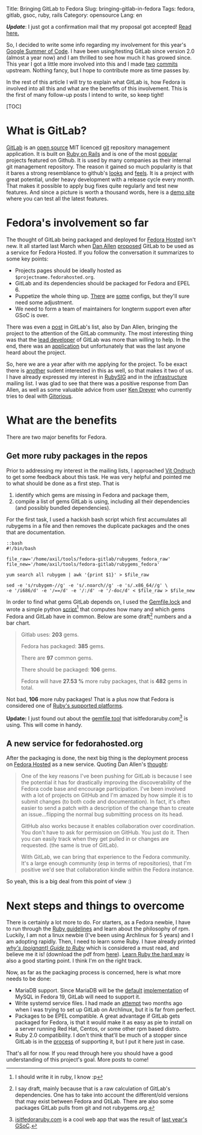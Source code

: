 Title: Bringing GitLab to Fedora
Slug: bringing-gitlab-in-fedora
Tags: fedora, gitlab, gsoc, ruby, rails
Category: opensource
Lang: en

***Update***: I just got a confirmation mail that my proposal got accepted! [Read here.](|filename|2013-05-27-accepted-for-gsoc-2013.md)

So, I decided to write some info regarding my involvement for this year's
[Google Summer of Code][gsoc]. I have been using/testing GitLab since
version 2.0 (almost a year now) and I am thrilled to see how much it has
growed since. This year I got a little more involved into this and
I made [two][commit-docs] [commits][commit-code] upstream. Nothing fancy, but I hope to
contribute more as time passes by.


In the rest of this article I will try to explain what GitLab is,
how Fedora is involved into all this and what are the benefits of this involvement.
This is the first of many follow-up posts I intend to write, so keep tight!


[TOC]

# What is GitLab?

[GitLab][gl-site] is an [open source][gl-github] MIT licenced [git] repository
management application. It is built on [Ruby on Rails][rails] and is
one of the most [popular][github-popular] projects featured on Github.
It is used by many companies as their internal git management repository.
The reason it gained so much popularity is that it bares a strong resemblance
to github's [looks][gl-screenshots] and [feels][gl-features].
It is a project with great potential, under heavy development with a release
cycle every month. That makes it possible to apply bug fixes quite regularly
and test new features. And since a picture is worth a thousand words, here is
a [demo site][gl-demosite] where you can test all the latest features.


# Fedora's involvement so far

The thought of GitLab being packaged and deployed for [Fedora Hosted] isn't new.
It all started last March when [Dan Allen][] [proposed][gl-proposal2012] GitLab
to be used as a service for Fedora Hosted. If you follow the conversation
it summarizes to some key points:

  - Projects pages should be ideally hosted as `$projectname.fedorahosted.org`.
  - GitLab and its dependencies should be packaged for Fedora and EPEL 6.
  - Puppetize the whole thing up. [There][gl-puppet1] are [some][gl-puppet2] configs, but they'll sure need some adjustment.
  - We need to form a team of maintainers for longterm support even after GSoC is over.

There was even a [post][fedora-glgroup] in GitLab's list, also by Dan Allen,
bringing the project to the attention of the GitLab community.
The most interesting thing was that the [lead developer][randx] of GitLab
was more than willing to help. In the end, there was an [application][gl-gsoc12] but
unfortunately that was the last anyone heard about the project.

So, here we are a year after with me applying for the project. To be exact
there is [another][harish-fellow] sudent interested in this as well, so that makes it two of us.
I have already expressed my interest in [RubySIG][] and in the [infrastructure][] mailing list.
I was glad to see that there was a positive response from Dan Allen,
as well as some valuable advice from user [Ken Dreyer][] who currently
tries to deal with [Gitorious][].

# What are the benefits

There are two major benefits for Fedora.

## Get more ruby packages in the repos

Prior to addressing my interest in the mailing lists, I approached [Vít Ondruch][] to get some feedback about this task.
He was very helpful and pointed me to what should be done as a first step.
That is

  1. identify which gems are missing in Fedora and package them,
  2. compile a list of gems GitLab is using, including all their dependencies (and possibly bundled dependencies).

For the first task, I used a hackish bash script which first accumulates
all rubygems in a file and then removes the duplicate packages and the ones
that are documentation.

    ::bash
    #!/bin/bash

    file_raw='/home/axil/tools/fedora-gitlab/rubygems_fedora_raw'
    file_new='/home/axil/tools/fedora-gitlab/rubygems_fedora'

    yum search all rubygem | awk '{print $1}' > $file_raw

    sed -e 's/rubygem-//g' -e 's/.noarch//g' -e 's/.x86_64//g' \
    -e '/i686/d' -e '/==/d' -e '/:/d' -e '/-doc/d' < $file_raw > $file_new


In order to find what gems GitLab depends on, I used the [Gemfile.lock][]
and wrote a simple python [script][gemfile.py][^python-script] that computes how many and which gems
Fedora and GitLab have in common. Below are some draft[^draft_numbers] numbers and a bar chart.

<div id="rubygems_chart"></div>

  > Gitlab uses: **203** gems.
  >
  > Fedora has packaged: **385** gems.
  >
  > There are **97** common gems.
  >
  > There should be packaged: **106** gems.
  >
  > Fedora will have **27.53 %** more ruby packages, that is **482** gems in total.




Not bad, **106** more ruby packages! That is a plus now that Fedora is considered
one of [Ruby's supported platforms][ruby-supported].

**Update:** I just found out about the [gemfile tool][] that isitfedoraruby.com[^isitfedruby]
is using. This will come in handy.

## A new service for fedorahosted.org

After the packaging is done, the next big thing is the deployment process on
[Fedora Hosted][] as a new service. Quoting Dan Allen's [thought][deploy-quote]:

  >One of the key reasons I've been pushing for GitLab is because I see the
  >potential it has for drastically improving the discoverability of the
  >Fedora code base and encourage participation. I've been involved with a lot
  >of projects on GitHub and I'm amazed by how simple it is to submit changes
  >(to both code and documentation). In fact, it's often easier to send a
  >patch with a description of the change than to create an issue...flipping
  >the normal bug submitting process on its head.
  >
  >GitHub also works because it enables collaboration over coordination. You
  >don't have to ask for permission on GitHub. You just do it. Then you can
  >easily track when they get pulled in or changes are requested. (the same is
  >true of GitLab).
  >
  >With GitLab, we can bring that experience to the Fedora community. It's a
  >large enough community (esp in terms of repositories), that I'm positive
  >we'd see that collaboration kindle within the Fedora instance.

So yeah, this is a big deal from this point of view :)

# Next steps and things to overcome

There is certainly a lot more to do. For starters, as a Fedora newbie,
I have to run through the [Ruby guidelines][ruby-guidelines] and learn
about the philosophy of rpm. Luckily, I am not a linux newbie (I've been
using Archlinux for 5 years) and I am adopting rapidly.
Then, I need to learn some Ruby. I have already printed *[why's (poignant) Guide to Ruby][poignant]*
which is considered a must read, and believe me it is! (download the pdf from [here][poignant-pdf]).
[Learn Ruby the hard way][hardway] is also a good starting point. Ι think I'm on the right track.

Now, as far as the packaging process is concerned, here is what more needs to be done:

  - MariaDB support. Since MariaDB will be the [default][mariadb-list] [implementation][mariadb-wiki] of MySQL in Fedora 19, GitLab will need to support it.
  - Write systemd service files. I had made an [attempt][gh-systemd] two months ago when I was trying to set up GitLab on Archlinux, but it is far from perfect.
  - Packages to be EPEL compatible. A great advantage if GitLab gets packaged for Fedora, is that it would make it as easy as pie to install on a server running Red Hat, Centos, or some other rpm based distro.
  - Ruby 2.0 compatibility. I don't think that'll be much of a stopper since GitLab is in the [process][gl-ruby2] of supporting it, but I put it here just in case.

That's all for now. If you read through here you should have a good understanding
of this project's goal. More posts to come!


[^python-script]: I should write it in ruby, I know :p
[^draft_numbers]: I say draft, mainly because that is a raw calculation of GitLab's dependencies. One has to take into account the different/old versions that may exist between Fedora and GtiLab. There are also some packages GitLab pulls from git and not rubygems.org.
[^isitfedruby]: [isitfedoraruby.com][] is a cool web app that was the result of [last year's GSoC][gsoc12].

[gl-gsoc12]: https://fedoraproject.org/wiki/GSOC_2012/Student_Application_babakb/GitlabSetup "Student application for GitLab at GSoC 2012"
[gsoc12]: https://fedoraproject.org/wiki/GSOC_2012/Student_Application_Zuhao/IsItFedoraRuby
[isitfedoraruby.com]: http://isitfedoraruby.com
[gl-ruby2]: https://github.com/gitlabhq/gitlabhq/commit/52cd655f71c6a5393b71640c13cd95e35e8d2624
[gemfile tool]: http://isitfedoraruby.com/stats/gemfile_tool
[gh-systemd]: https://github.com/axilleas/gitlab-recipes/tree/master/systemd
[poignant-pdf]: https://github.com/downloads/mislav/poignant-guide/whys-poignant-guide-to-ruby.pdf
[poignant]: http://mislav.uniqpath.com/poignant-guide
[hardway]: http://ruby.learncodethehardway.org/book/
[ruby-guidelines]: https://fedoraproject.org/wiki/Packaging:Ruby
[mariadb-list]: https://lists.fedoraproject.org/pipermail/devel/2013-January/176584.html "Proposed F19 Feature: Replace MySQL with MariaDB"
[mariadb-wiki]: https://fedoraproject.org/wiki/Features/ReplaceMySQLwithMariaDB "Features/ReplaceMySQLwithMariaDB"
[gem2rpm]: https://github.com/lutter/gem2rpm "convert ruby gems to rpms"
[deploy-quote]: https://lists.fedoraproject.org/pipermail/infrastructure/2013-March/012680.html
[ruby-supported]: https://bugs.ruby-lang.org/projects/ruby-trunk/wiki/20SupportedPlatforms
[gemfile.py]: https://github.com/axilleas/gsoc/blob/master/gemfile.py
[Gemfile.lock]: https://github.com/gitlabhq/gitlabhq/blob/master/Gemfile.lock
[Vít Ondruch]: https://fedoraproject.org/wiki/User:Vondruch
[gsoc]: http://www.google-melange.com/gsoc/homepage/google/gsoc2013 "Google Summer of Code 2013"
[gl-site]: http://blog.gitlab.com "GitLab home page"
[git]: http://git-scm.com "git home page"
[rails]: http://rubyonrails.org/ "Ruby on Rails"
[github-popular]: https://github.com/popular/starred "GitLab featured in Github's most popular repos"
[gl-demosite]: http://demo.gitlab.com/users/sign_in "GitLab demo site"
[gl-features]: http://blog.gitlab.com/features/ "GitLab features"
[gl-screenshots]: http://gitlab.org/screenshots/ "GitLab screenshots"
[gl-github]: https://github.com/gitlabhq/gitlabhq "GitLab on Github :p"
[commit-docs]: https://github.com/gitlabhq/gitlabhq/commits/master/doc/install/installation.md?author=axilleas
[commit-code]: https://github.com/gitlabhq/gitlabhq/commits/master/lib/tasks/gitlab/check.rake?author=axilleas
[Dan Allen]: https://fedoraproject.org/wiki/User:Mojavelinux
[gl-proposal2012]: https://lists.fedoraproject.org/pipermail/infrastructure/2012-March/011463.html
[Fedora Hosted]: http://fedorahosted.org
[gl-puppet1]: https://forge.puppetlabs.com/sbadia/gitlab
[gl-puppet2]: https://forge.puppetlabs.com/lboynton/gitlab
[fedora-glgroup]: https://groups.google.com/forum/?fromgroups=#!topic/gitlabhq/SQMDi-yyXmU
[randx]: https://github.com/randx
[harish-fellow]: https://lists.fedoraproject.org/pipermail/summer-coding/2013-March/000286.html
[RubySIG]: https://lists.fedoraproject.org/pipermail/ruby-sig/2013-March/001270.html
[infrastructure]: https://lists.fedoraproject.org/pipermail/infrastructure/2013-March/012631.html
[Ken Dreyer]: https://fedoraproject.org/wiki/User:Ktdreyer
[Gitorious]: https://fedoraproject.org/wiki/User:Ktdreyer/Gitorious

<!--Load the AJAX API-->
<script type="text/javascript" src="https://www.google.com/jsapi"></script>
<script type="text/javascript">

  // Load the Visualization API and the piechart package.
  google.load('visualization', '1.0', {'packages':['corechart']});

  // Set a callback to run when the Google Visualization API is loaded.
  google.setOnLoadCallback(drawChart);

  // Callback that creates and populates a data table,
  // instantiates the pie chart, passes in the data and
  // draws it.
  function drawChart() {

  // Create the data table.
  var data = new google.visualization.DataTable();
  data.addColumn('string', '');
  data.addColumn('number', 'rubygems');
  data.addRows([
    ['GitLab', 203],
    ['Fedora', 385],
    ['Common', 97],
    ['To be packaged', 106],
    ['Total after packaging', 482]
    ]);

  // Set chart options
  var options = {'title':'Numbers calculated on 08-04-2013', 'width':600, 'height':500};

  // Instantiate and draw our chart, passing in some options.
  var chart = new google.visualization.BarChart(document.getElementById('rubygems_chart'));
  chart.draw(data, options);
  }
</script>
